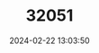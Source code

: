 ---
title: "32051"
category: "Pouteria splendens"
draft: false
date: 2024-02-22 13:03:50
languages:
  Spanish; Castilian: ["Lucumo Silvestre", "Palo Colorado", "Lucumo"]
---